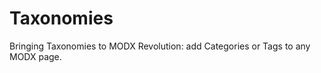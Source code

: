 Taxonomies
==========

Bringing Taxonomies to MODX Revolution: add Categories or Tags to any MODX page.
